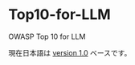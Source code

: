 # Top10-for-LLM
OWASP Top 10 for LLM

現在日本語は [version 1.0](https://github.com/owasp-ja/Top10-for-LLM/tree/main/1.0-ja) ベースです。
